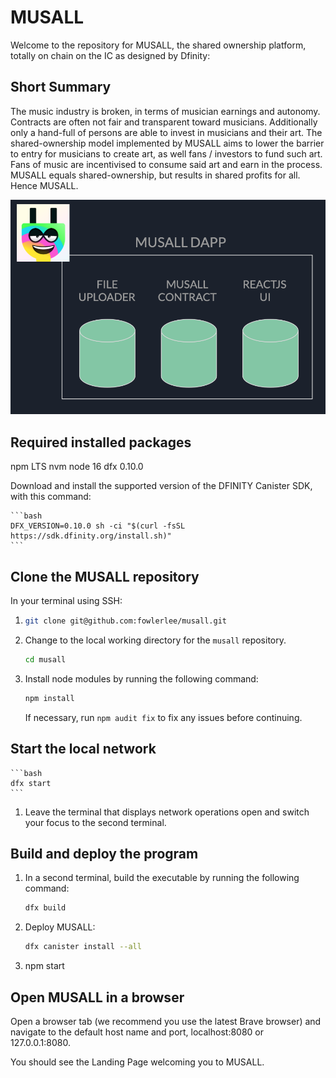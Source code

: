 # MUSALL

Welcome to the repository for MUSALL, the shared ownership platform, totally on chain on the IC as designed by Dfinity:

## Short Summary

The music industry is broken, in terms of musician earnings and autonomy. Contracts are often not fair and transparent toward musicians. Additionally only a hand-full of persons are able to invest in musicians and their art. The shared-ownership model implemented by MUSALL aims to lower the barrier to entry for musicians to create art, as well fans / investors to fund such art. Fans of music are incentivised to consume said art and earn in the process. MUSALL equals shared-ownership, but results in shared profits for all. Hence MUSALL.

 ![alt text](https://github.com/fowlerlee/musall/blob/f877ed9b8b336c789b62a5b8d0bc3c8f0e9a3b3d/src/musall_assets/assets/Screenshot%202022-06-20%20at%2016.51.21.png)

## Required installed packages

npm LTS
nvm
node 16
dfx 0.10.0

Download and install the supported version of the DFINITY Canister SDK, with this command:

    ```bash
    DFX_VERSION=0.10.0 sh -ci "$(curl -fsSL https://sdk.dfinity.org/install.sh)"
    ```

## Clone the MUSALL repository

In your terminal using SSH:

1.
    ```bash
    git clone git@github.com:fowlerlee/musall.git 
    ```

2. Change to the local working directory for the `musall` repository.

    ```bash
    cd musall
    ```

1. Install node modules by running the following command:

    ```bash
    npm install
    ```

    If necessary, run `npm audit fix` to fix any issues before continuing.

## Start the local network

    ```bash
    dfx start 
    ```
1. Leave the terminal that displays network operations open and switch your focus to the second terminal.

## Build and deploy the program

1. In a second terminal, build the executable by running the following command:

    ```bash
    dfx build
    ```
2. Deploy MUSALL:

    ```bash
    dfx canister install --all
    ```
3. npm start

## Open MUSALL in a browser

Open a browser tab (we recommend you use the latest Brave browser) and navigate to the default host name and port, localhost:8080 or 127.0.0.1:8080.

You should see the Landing Page welcoming you to MUSALL.

